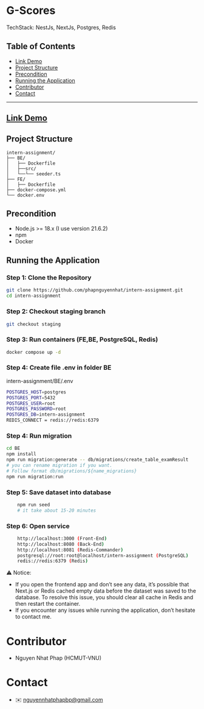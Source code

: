 # G-Scores

TechStack: NestJs, NextJs, Postgres, Redis


## Table of Contents
- [Link Demo](#link-demo)
- [Project Structure](#project-structure)
- [Precondition](#precondition)
- [Running the Application](#running-the-application)
- [Contributor](#contributor)
- [Contact](#contact)
---

## [Link Demo](https://intern-assignment-cyan.vercel.app)
    

## Project Structure
    intern-assignment/
    ├── BE/
    │   ├── Dockerfile
    │   ├──src/
    │   └──└── seeder.ts
    ├── FE/
    │   ├── Dockerfile
    ├── docker-compose.yml
    └── docker.env

## Precondition

- Node.js >= 18.x (I use version 21.6.2)
- npm 
- Docker 

## Running the Application

### Step 1: Clone the Repository

```bash
git clone https://github.com/phapnguyennhat/intern-assignment.git
cd intern-assignment
```

### Step 2: Checkout staging branch
```bash
git checkout staging
```


### Step 3: Run containers (FE,BE, PostgreSQL, Redis)
```bash
docker compose up -d
```

### Step 4: Create file .env in folder BE
intern-assignment/BE/.env
```bash
POSTGRES_HOST=postgres
POSTGRES_PORT=5432
POSTGRES_USER=root
POSTGRES_PASSWORD=root
POSTGRES_DB=intern-assignment
REDIS_CONNECT = redis://redis:6379
```
### Step 4: Run migration
```bash
cd BE
npm install
npm run migration:generate -- db/migrations/create_table_examResult
# you can rename migration if you want. 
# Follow format db/migrations/${name_migrations}
npm run migration:run
```
### Step 5: Save dataset into database
```bash
    npm run seed
    # it take about 15-20 minutes
```
###  Step 6: Open service
``` bash
    http://localhost:3000 (Front-End)
    http://localhost:8080 (Back-End)
    http://localhost:8081 (Redis-Commander)
    postgresql://root:root@localhost/intern-assignment (PostgreSQL)
    redis://redis:6379 (Redis)
```

⚠️ Notice: 
- If you open the frontend app and don’t see any data, it’s possible that Next.js or Redis cached empty data before the dataset was saved to the database. To resolve this issue, you should clear all cache in Redis and then restart the container.
- If you encounter any issues while running the application, don’t hesitate to contact me.


# Contributor
- Nguyen Nhat Phap (HCMUT-VNU)

# Contact 
- ✉️ nguyennhatphapbp@gmail.com



